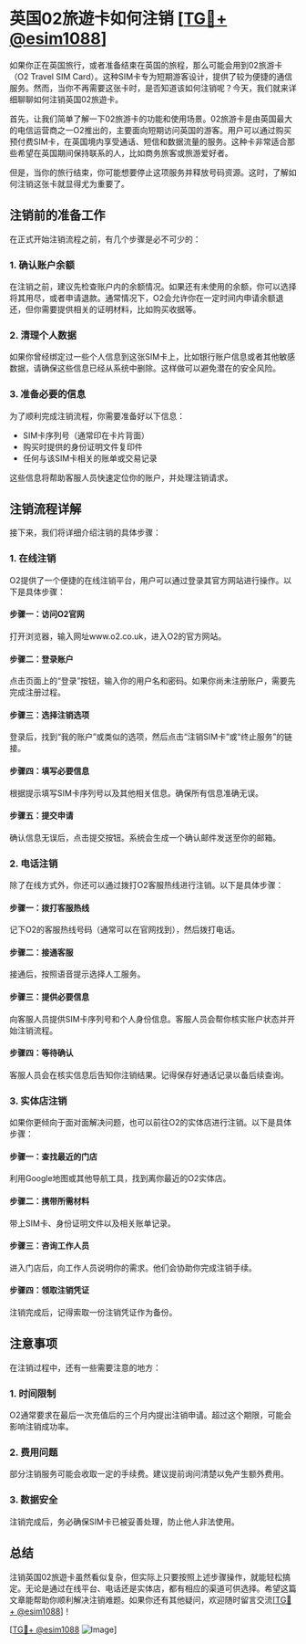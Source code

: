# 英国02旅遊卡如何注销 [[TG💪+ @esim1088](https://t.me/s/esim1088)]

如果你正在英国旅行，或者准备结束在英国的旅程，那么可能会用到02旅游卡（O2 Travel SIM Card）。这种SIM卡专为短期游客设计，提供了较为便捷的通信服务。然而，当你不再需要这张卡时，是否知道该如何注销呢？今天，我们就来详细聊聊如何注销英国02旅遊卡。

首先，让我们简单了解一下02旅游卡的功能和使用场景。02旅游卡是由英国最大的电信运营商之一O2推出的，主要面向短期访问英国的游客。用户可以通过购买预付费SIM卡，在英国境内享受通话、短信和数据流量的服务。这种卡非常适合那些希望在英国期间保持联系的人，比如商务旅客或旅游爱好者。

但是，当你的旅行结束，你可能想要停止这项服务并释放号码资源。这时，了解如何注销这张卡就显得尤为重要了。

## 注销前的准备工作

在正式开始注销流程之前，有几个步骤是必不可少的：

### 1. 确认账户余额
在注销之前，建议先检查账户内的余额情况。如果还有未使用的余额，你可以选择将其用尽，或者申请退款。通常情况下，O2会允许你在一定时间内申请余额退还，但你需要提供相关的证明材料，比如购买收据等。

### 2. 清理个人数据
如果你曾经绑定过一些个人信息到这张SIM卡上，比如银行账户信息或者其他敏感数据，请确保这些信息已经从系统中删除。这样做可以避免潜在的安全风险。

### 3. 准备必要的信息
为了顺利完成注销流程，你需要准备好以下信息：
- SIM卡序列号（通常印在卡片背面）
- 购买时提供的身份证明文件复印件
- 任何与该SIM卡相关的账单或交易记录

这些信息将帮助客服人员快速定位你的账户，并处理注销请求。

## 注销流程详解

接下来，我们将详细介绍注销的具体步骤：

### 1. 在线注销
O2提供了一个便捷的在线注销平台，用户可以通过登录其官方网站进行操作。以下是具体步骤：

#### 步骤一：访问O2官网
打开浏览器，输入网址www.o2.co.uk，进入O2的官方网站。

#### 步骤二：登录账户
点击页面上的“登录”按钮，输入你的用户名和密码。如果你尚未注册账户，需要先完成注册过程。

#### 步骤三：选择注销选项
登录后，找到“我的账户”或类似的选项，然后点击“注销SIM卡”或“终止服务”的链接。

#### 步骤四：填写必要信息
根据提示填写SIM卡序列号以及其他相关信息。确保所有信息准确无误。

#### 步骤五：提交申请
确认信息无误后，点击提交按钮。系统会生成一个确认邮件发送至你的邮箱。

### 2. 电话注销
除了在线方式外，你还可以通过拨打O2客服热线进行注销。以下是具体步骤：

#### 步骤一：拨打客服热线
记下O2的客服热线号码（通常可以在官网找到），然后拨打电话。

#### 步骤二：接通客服
接通后，按照语音提示选择人工服务。

#### 步骤三：提供必要信息
向客服人员提供SIM卡序列号和个人身份信息。客服人员会帮你核实账户状态并开始注销流程。

#### 步骤四：等待确认
客服人员会在核实信息后告知你注销结果。记得保存好通话记录以备后续查询。

### 3. 实体店注销
如果你更倾向于面对面解决问题，也可以前往O2的实体店进行注销。以下是具体步骤：

#### 步骤一：查找最近的门店
利用Google地图或其他导航工具，找到离你最近的O2实体店。

#### 步骤二：携带所需材料
带上SIM卡、身份证明文件以及相关账单记录。

#### 步骤三：咨询工作人员
进入门店后，向工作人员说明你的需求。他们会协助你完成注销手续。

#### 步骤四：领取注销凭证
注销完成后，记得索取一份注销凭证作为备份。

## 注意事项

在注销过程中，还有一些需要注意的地方：

### 1. 时间限制
O2通常要求在最后一次充值后的三个月内提出注销申请。超过这个期限，可能会影响注销成功率。

### 2. 费用问题
部分注销服务可能会收取一定的手续费。建议提前询问清楚以免产生额外费用。

### 3. 数据安全
注销完成后，务必确保SIM卡已被妥善处理，防止他人非法使用。

## 总结

注销英国02旅遊卡虽然看似复杂，但实际上只要按照上述步骤操作，就能轻松搞定。无论是通过在线平台、电话还是实体店，都有相应的渠道可供选择。希望这篇文章能帮助你顺利解决注销难题。如果你还有其他疑问，欢迎随时留言交流[[TG💪+ @esim1088](https://t.me/s/esim1088)]！

[[TG💪+ @esim1088](https://t.me/s/esim1088) ![Image](https://i.postimg.cc/4NQfJmqS/Snipaste-2025-05-13-00-14-12.png)]
